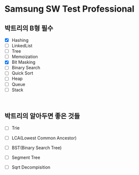 # Samsung SW Test Professional

## 박트리의 B형 필수

- [x] Hashing
- [ ] LinkedList
- [ ] Tree
- [ ] Memoization
- [x] Bit Masking
- [ ] Binary Search
- [ ] Quick Sort
- [ ] Heap
- [ ] Queue
- [ ] Stack

&nbsp;

## 박트리의 알아두면 좋은 것들

- [ ] Trie
- [ ] LCA(Lowest Common Ancestor)
- [ ] BST(Binary Search Tree)
- [ ] Segment Tree
- [ ] Sqrt Decompisition


